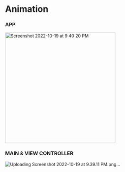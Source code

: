 # Animation

### APP

<img width="358" alt="Screenshot 2022-10-19 at 9 40 20 PM" src="https://user-images.githubusercontent.com/69411783/196746109-80a81ad4-b0fc-487b-be17-f66f6c2522b3.png">


### MAIN & VIEW CONTROLLER

![Uploading Screenshot 2022-10-19 at 9.39.11 PM.png…]()
